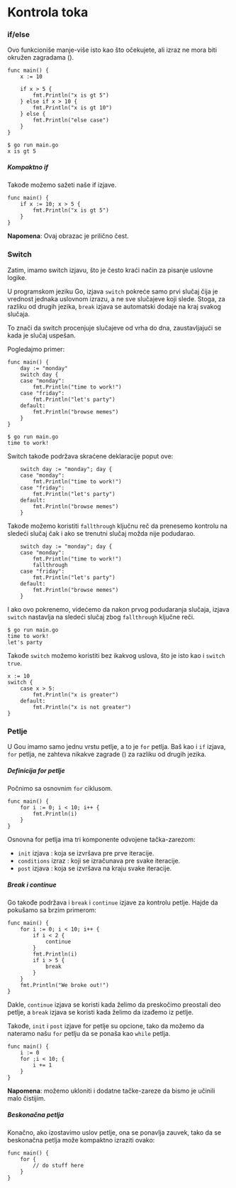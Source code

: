 
# Kontrola toka

### if/else

Ovo funkcioniše manje-više isto kao što očekujete, ali izraz ne mora biti okružen zagradama ().
```
func main() {
	x := 10

	if x > 5 {
		fmt.Println("x is gt 5")
	} else if x > 10 {
		fmt.Println("x is gt 10")
	} else {
		fmt.Println("else case")
	}
}
```
    $ go run main.go
    x is gt 5

##### Kompaktno if

Takođe možemo sažeti naše if izjave.
```
func main() {
	if x := 10; x > 5 {
		fmt.Println("x is gt 5")
	}
}
```
**Napomena**: Ovaj obrazac je prilično čest.

### Switch

Zatim, imamo switch izjavu, što je često kraći način za pisanje uslovne logike.

U programskom jeziku Go, izjava `switch` pokreće samo prvi slučaj čija je vrednost jednaka uslovnom izrazu, a ne sve slučajeve koji slede. Stoga, za razliku od drugih jezika, `break` izjava se automatski dodaje na kraj svakog slučaja.

To znači da switch procenjuje slučajeve od vrha do dna, zaustavljajući se kada je slučaj uspešan. 

Pogledajmo primer:
```
func main() {
	day := "monday"
	switch day {
	case "monday":
		fmt.Println("time to work!")
	case "friday":
		fmt.Println("let's party")
	default:
		fmt.Println("browse memes")
	}
}
```
    $ go run main.go
    time to work!

Switch takođe podržava skraćene deklaracije poput ove:
```
	switch day := "monday"; day {
	case "monday":
		fmt.Println("time to work!")
	case "friday":
		fmt.Println("let's party")
	default:
		fmt.Println("browse memes")
	}
```
Takođe možemo koristiti `fallthrough` ključnu reč da prenesemo kontrolu na sledeći slučaj čak i ako se trenutni slučaj možda nije podudarao.
```
	switch day := "monday"; day {
	case "monday":
		fmt.Println("time to work!")
		fallthrough
	case "friday":
		fmt.Println("let's party")
	default:
		fmt.Println("browse memes")
	}
```
I ako ovo pokrenemo, videćemo da nakon prvog podudaranja slučaja, izjava `switch` nastavlja na sledeći slučaj zbog `fallthrough` ključne reči.

    $ go run main.go
    time to work!
    let's party

Takođe `switch` možemo koristiti bez ikakvog uslova, što je isto kao i `switch true`.
```
x := 10
switch {
	case x > 5:
		fmt.Println("x is greater")
	default:
		fmt.Println("x is not greater")
}
```
### Petlje

U Gou imamo samo jednu vrstu petlje, a to je `for` petlja.  Baš kao i `if` izjava, `for` petlja, ne zahteva nikakve zagrade () za razliku od drugih jezika.

##### Definicija for petlje

Počnimo sa osnovnim `for` ciklusom.
```
func main() {
	for i := 0; i < 10; i++ {
		fmt.Println(i)
	}
}
```
Osnovna for petlja ima tri komponente odvojene tačka-zarezom:

- `init` izjava       : koja se izvršava pre prve iteracije.
- `conditions` izraz   : koji se izračunava pre svake iteracije.
- `post` izjava       : koja se izvršava na kraju svake iteracije.

##### Break i continue

Go takođe podržava i `break` i `continue` izjave za kontrolu petlje. Hajde da pokušamo sa brzim primerom:
```
func main() {
	for i := 0; i < 10; i++ {
		if i < 2 {
			continue
		}
		fmt.Println(i)
		if i > 5 {
			break
		}
	}
	fmt.Println("We broke out!")
}
```
Dakle, `continue` izjava se koristi kada želimo da preskočimo preostali deo petlje, a `break` izjava se koristi kada želimo da izađemo iz petlje.

Takođe, `init` i `post` izjave for petlje su opcione, tako da možemo da nateramo našu `for` petlju da se ponaša kao `while` petlja.
```
func main() {
	i := 0
	for ;i < 10; {
		i += 1
	}
}
```
**Napomena**: možemo ukloniti i dodatne tačke-zareze da bismo je učinili malo čistijim.

##### Beskonačna petlja

Konačno, ako izostavimo uslov petlje, ona se ponavlja zauvek, tako da se beskonačna petlja može kompaktno izraziti ovako:
```
func main() {
	for {
		// do stuff here
	}
}
```
